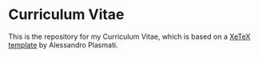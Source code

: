 # Curriculum Vitae

This is the repository for my Curriculum Vitae, which is based on a [XeTeX template](https://www.overleaf.com/latex/templates/professional-cv/wvqwpvrmrvkh) by Alessandro Plasmati.
